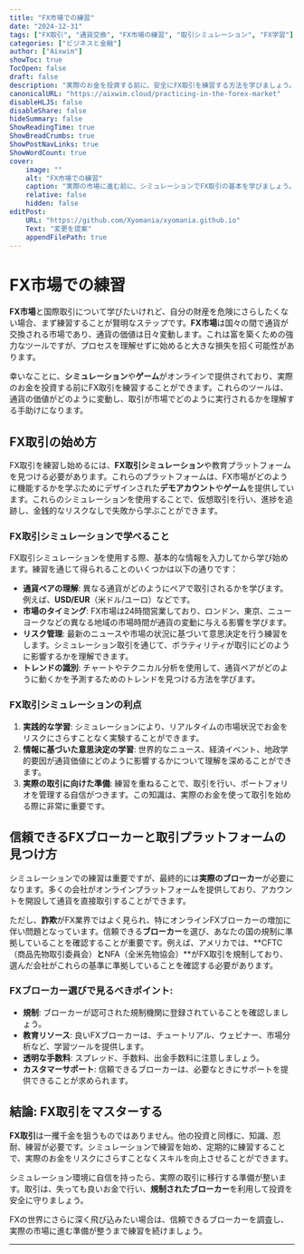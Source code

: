 ```yaml
---
title: "FX市場での練習"
date: "2024-12-31"
tags: ["FX取引", "通貨交換", "FX市場の練習", "取引シミュレーション", "FX学習"]
categories: ["ビジネスと金融"]
author: ["Aixwim"]
showToc: true
TocOpen: false
draft: false
description: "実際のお金を投資する前に、安全にFX取引を練習する方法を学びましょう。シミュレーション、オンラインゲーム、教育リソースを活用して、FX市場でのスタートを切りましょう。"
canonicalURL: "https://aixwim.cloud/practicing-in-the-forex-market"
disableHLJS: false
disableShare: false
hideSummary: false
ShowReadingTime: true
ShowBreadCrumbs: true
ShowPostNavLinks: true
ShowWordCount: true
cover:
    image: ""
    alt: "FX市場での練習"
    caption: "実際の市場に進む前に、シミュレーションでFX取引の基本を学びましょう。"
    relative: false
    hidden: false
editPost:
    URL: "https://github.com/Xyomania/xyomania.github.io"
    Text: "変更を提案"
    appendFilePath: true
---
```


# FX市場での練習

**FX市場**と国際取引について学びたいけれど、自分の財産を危険にさらしたくない場合、まず練習することが賢明なステップです。**FX市場**は国々の間で通貨が交換される市場であり、通貨の価値は日々変動します。これは富を築くための強力なツールですが、プロセスを理解せずに始めると大きな損失を招く可能性があります。

幸いなことに、**シミュレーション**や**ゲーム**がオンラインで提供されており、実際のお金を投資する前にFX取引を練習することができます。これらのツールは、通貨の価値がどのように変動し、取引が市場でどのように実行されるかを理解する手助けになります。

## FX取引の始め方

FX取引を練習し始めるには、**FX取引シミュレーション**や教育プラットフォームを見つける必要があります。これらのプラットフォームは、FX市場がどのように機能するかを学ぶためにデザインされた**デモアカウント**や**ゲーム**を提供しています。これらのシミュレーションを使用することで、仮想取引を行い、進捗を追跡し、金銭的なリスクなしで失敗から学ぶことができます。

### FX取引シミュレーションで学べること

FX取引シミュレーションを使用する際、基本的な情報を入力してから学び始めます。練習を通じて得られることのいくつかは以下の通りです：

- **通貨ペアの理解**: 異なる通貨がどのようにペアで取引されるかを学びます。例えば、**USD/EUR**（米ドル/ユーロ）などです。
- **市場のタイミング**: FX市場は24時間営業しており、ロンドン、東京、ニューヨークなどの異なる地域の市場時間が通貨の変動に与える影響を学びます。
- **リスク管理**: 最新のニュースや市場の状況に基づいて意思決定を行う練習をします。シミュレーション取引を通じて、ボラティリティが取引にどのように影響するかを理解できます。
- **トレンドの識別**: チャートやテクニカル分析を使用して、通貨ペアがどのように動くかを予測するためのトレンドを見つける方法を学びます。

### FX取引シミュレーションの利点

1. **実践的な学習**: シミュレーションにより、リアルタイムの市場状況でお金をリスクにさらすことなく実験することができます。
2. **情報に基づいた意思決定の学習**: 世界的なニュース、経済イベント、地政学的要因が通貨価値にどのように影響するかについて理解を深めることができます。
3. **実際の取引に向けた準備**: 練習を重ねることで、取引を行い、ポートフォリオを管理する自信がつきます。この知識は、実際のお金を使って取引を始める際に非常に重要です。

## 信頼できるFXブローカーと取引プラットフォームの見つけ方

シミュレーションでの練習は重要ですが、最終的には**実際のブローカー**が必要になります。多くの会社がオンラインプラットフォームを提供しており、アカウントを開設して通貨を直接取引することができます。

ただし、**詐欺**がFX業界ではよく見られ、特にオンラインFXブローカーの増加に伴い問題となっています。信頼できる**ブローカー**を選び、あなたの国の規制に準拠していることを確認することが重要です。例えば、アメリカでは、**CFTC（商品先物取引委員会）**と**NFA（全米先物協会）**がFX取引を規制しており、選んだ会社がこれらの基準に準拠していることを確認する必要があります。

### FXブローカー選びで見るべきポイント:
- **規制**: ブローカーが認可された規制機関に登録されていることを確認しましょう。
- **教育リソース**: 良いFXブローカーは、チュートリアル、ウェビナー、市場分析など、学習ツールを提供します。
- **透明な手数料**: スプレッド、手数料、出金手数料に注意しましょう。
- **カスタマーサポート**: 信頼できるブローカーは、必要なときにサポートを提供できることが求められます。

## 結論: FX取引をマスターする

**FX取引**は一攫千金を狙うものではありません。他の投資と同様に、知識、忍耐、練習が必要です。シミュレーションで練習を始め、定期的に練習することで、実際のお金をリスクにさらすことなくスキルを向上させることができます。

シミュレーション環境に自信を持ったら、実際の取引に移行する準備が整います。取引は、失っても良いお金で行い、**規制されたブローカー**を利用して投資を安全に守りましょう。

FXの世界にさらに深く飛び込みたい場合は、信頼できるブローカーを調査し、実際の市場に進む準備が整うまで練習を続けましょう。

---
